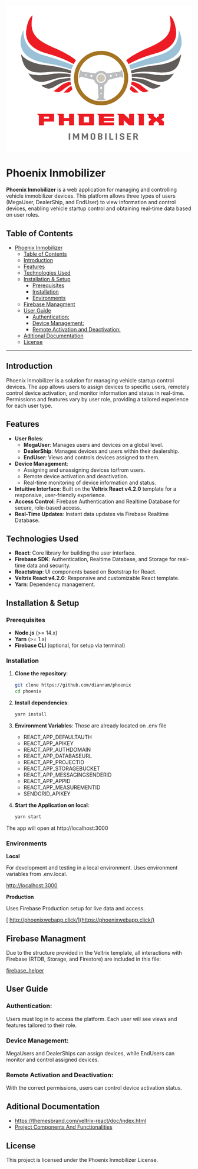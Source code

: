 ![Phoenix Immobilizer Logo](public/logo-dark.png)

# Phoenix Inmobilizer

**Phoenix Inmobilizer** is a web application for managing and controlling vehicle immobilizer devices. This platform allows three types of users (MegaUser, DealerShip, and EndUser) to view information and control devices, enabling vehicle startup control and obtaining real-time data based on user roles.

## Table of Contents

- [Phoenix Inmobilizer](#phoenix-inmobilizer)
  - [Table of Contents](#table-of-contents)
  - [Introduction](#introduction)
  - [Features](#features)
  - [Technologies Used](#technologies-used)
  - [Installation \& Setup](#installation--setup)
    - [Prerequisites](#prerequisites)
    - [Installation](#installation)
    - [Environments](#environments)
  - [Firebase Managment](#firebase-managment)
  - [User Guide](#user-guide)
    - [Authentication:](#authentication)
    - [Device Management:](#device-management)
    - [Remote Activation and Deactivation:](#remote-activation-and-deactivation)
  - [Aditional Documentation](#aditional-documentation)
  - [License](#license)

---

## Introduction

Phoenix Inmobilizer is a solution for managing vehicle startup control devices. The app allows users to assign devices to specific users, remotely control device activation, and monitor information and status in real-time. Permissions and features vary by user role, providing a tailored experience for each user type.

## Features

- **User Roles**:
  - **MegaUser**: Manages users and devices on a global level.
  - **DealerShip**: Manages devices and users within their dealership.
  - **EndUser**: Views and controls devices assigned to them.
- **Device Management**:
  - Assigning and unassigning devices to/from users.
  - Remote device activation and deactivation.
  - Real-time monitoring of device information and status.
- **Intuitive Interface**: Built on the **Veltrix React v4.2.0** template for a responsive, user-friendly experience.
- **Access Control**: Firebase Authentication and Realtime Database for secure, role-based access.
- **Real-Time Updates**: Instant data updates via Firebase Realtime Database.


## Technologies Used

- **React**: Core library for building the user interface.
- **Firebase SDK**: Authentication, Realtime Database, and Storage for real-time data and security.
- **Reactstrap**: UI components based on Bootstrap for React.
- **Veltrix React v4.2.0**: Responsive and customizable React template.
- **Yarn**: Dependency management.

## Installation & Setup

### Prerequisites

- **Node.js** (>= 14.x)
- **Yarn** (>= 1.x)
- **Firebase CLI** (optional, for setup via terminal)

### Installation

1. **Clone the repository**:
   ```bash
   git clone https://github.com/dianram/phoenix
   cd phoenix
2. **Install dependencies**:
    ```bash
    yarn install
3. **Environment Variables**:
    Those are already located on .env file

    - REACT_APP_DEFAULTAUTH
    - REACT_APP_APIKEY
    - REACT_APP_AUTHDOMAIN
    - REACT_APP_DATABASEURL
    - REACT_APP_PROJECTID
    - REACT_APP_STORAGEBUCKET
    - REACT_APP_MESSAGINGSENDERID
    - REACT_APP_APPID
    - REACT_APP_MEASUREMENTID
    - SENDGRID_APIKEY
4. **Start the Application on local**:
      ```bash
      yarn start  
  The app will open at http://localhost:3000
### Environments
  **Local**
  
  For development and testing in a local environment. Uses environment variables from .env.local.
  
  [http://localhost:3000](http://localhost:3000)

  **Production**
  
  Uses Firebase Production setup for live data and access.
  
 [ http://phoenixwebapp.click/](https://phoenixwebapp.click/)

## Firebase Managment
  Due to the structure provided in the Veltrix template, all interactions with Firebase (RTDB, Storage, and Firestore) are included in this file:

  [firebase_helper](./src/helpers/firebase_helper.js)

## User Guide

### Authentication:
Users must log in to access the platform. Each user will see views and features tailored to their role.
### Device Management:
MegaUsers and DealerShips can assign devices, while EndUsers can monitor and control assigned devices.
### Remote Activation and Deactivation:
With the correct permissions, users can control device activation status.

## Aditional Documentation
- https://themesbrand.com/veltrix-react/doc/index.html
- [Project Components And Functionalities](./Documentation.md)


## License

This project is licensed under the Phoenix Inmobilizer License.